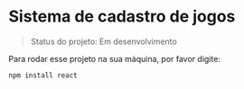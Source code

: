 <h1>Sistema de cadastro de jogos</h1>

> Status do projeto: Em desenvolvimento

Para rodar esse projeto na sua máquina, por favor digite: 


```
npm install react
```
